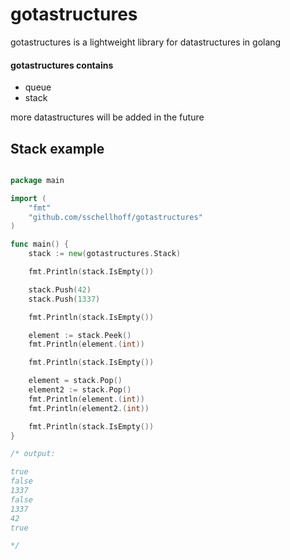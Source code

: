 # gotastructures

gotastructures is a lightweight library for datastructures in golang

#### gotastructures contains  
- queue
- stack

more datastructures will be added in the future


## Stack example

~~~Go

package main

import (
	"fmt"
	"github.com/sschellhoff/gotastructures"
)

func main() {
	stack := new(gotastructures.Stack)

	fmt.Println(stack.IsEmpty())

	stack.Push(42)
	stack.Push(1337)

	fmt.Println(stack.IsEmpty())

	element := stack.Peek()
	fmt.Println(element.(int))

	fmt.Println(stack.IsEmpty())

	element = stack.Pop()
	element2 := stack.Pop()
	fmt.Println(element.(int))
	fmt.Println(element2.(int))

	fmt.Println(stack.IsEmpty())
}

/* output:

true
false
1337
false
1337
42
true

*/
